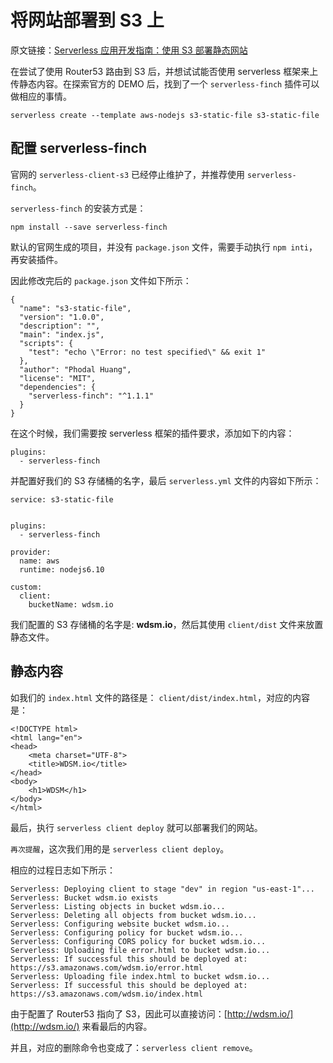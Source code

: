 将网站部署到 S3 上
===

原文链接：[Serverless 应用开发指南：使用 S3 部署静态网站](https://www.phodal.com/blog/serverless-development-guide-use-serverless-finch-deploy-s3-static-html/)

在尝试了使用 Router53 路由到 S3 后，并想试试能否使用 serverless 框架来上传静态内容。在探索官方的 DEMO 后，找到了一个 ``serverless-finch`` 插件可以做相应的事情。

```
serverless create --template aws-nodejs s3-static-file s3-static-file
```

配置 serverless-finch
---

官网的 ``serverless-client-s3`` 已经停止维护了，并推荐使用 ``serverless-finch``。

``serverless-finch`` 的安装方式是：

```
npm install --save serverless-finch
```

默认的官网生成的项目，并没有 ``package.json`` 文件，需要手动执行 ``npm inti``，再安装插件。

因此修改完后的 ``package.json`` 文件如下所示：

```
{
  "name": "s3-static-file",
  "version": "1.0.0",
  "description": "",
  "main": "index.js",
  "scripts": {
    "test": "echo \"Error: no test specified\" && exit 1"
  },
  "author": "Phodal Huang",
  "license": "MIT",
  "dependencies": {
    "serverless-finch": "^1.1.1"
  }
}
```

在这个时候，我们需要按 serverless 框架的插件要求，添加如下的内容：

```
plugins:
  - serverless-finch
```

并配置好我们的 S3 存储桶的名字，最后 ``serverless.yml`` 文件的内容如下所示：

```
service: s3-static-file


plugins:
  - serverless-finch

provider:
  name: aws
  runtime: nodejs6.10

custom:
  client:
    bucketName: wdsm.io
```

我们配置的 S3 存储桶的名字是: **wdsm.io**，然后其使用 ``client/dist`` 文件来放置静态文件。

静态内容
---

如我们的 ``index.html`` 文件的路径是： ``client/dist/index.html``，对应的内容是：

```
<!DOCTYPE html>
<html lang="en">
<head>
    <meta charset="UTF-8">
    <title>WDSM.io</title>
</head>
<body>
 	<h1>WDSM</h1>
</body>
</html>
```

最后，执行 ``serverless client deploy`` 就可以部署我们的网站。

``再次提醒``，这次我们用的是 ``serverless client deploy``。

相应的过程日志如下所示：

```
Serverless: Deploying client to stage "dev" in region "us-east-1"...
Serverless: Bucket wdsm.io exists
Serverless: Listing objects in bucket wdsm.io...
Serverless: Deleting all objects from bucket wdsm.io...
Serverless: Configuring website bucket wdsm.io...
Serverless: Configuring policy for bucket wdsm.io...
Serverless: Configuring CORS policy for bucket wdsm.io...
Serverless: Uploading file error.html to bucket wdsm.io...
Serverless: If successful this should be deployed at: https://s3.amazonaws.com/wdsm.io/error.html
Serverless: Uploading file index.html to bucket wdsm.io...
Serverless: If successful this should be deployed at: https://s3.amazonaws.com/wdsm.io/index.html
```

由于配置了 Router53 指向了 S3，因此可以直接访问：[http://wdsm.io/](http://wdsm.io/) 来看最后的内容。

并且，对应的删除命令也变成了：``serverless client remove``。


